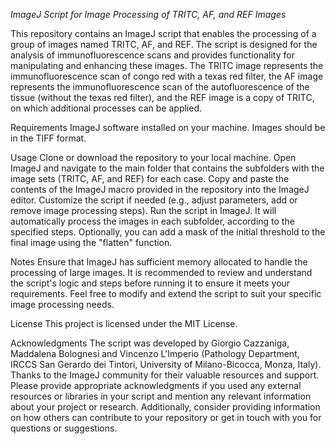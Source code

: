 *ImageJ Script for Image Processing of TRITC, AF, and REF Images*

This repository contains an ImageJ script that enables the processing of a group of images named TRITC, AF, and REF. The script is designed for the analysis of immunofluorescence scans and provides functionality for manipulating and enhancing these images. The TRITC image represents the immunofluorescence scan of congo red with a texas red filter, the AF image represents the immunofluorescence scan of the autofluorescence of the tissue (without the texas red filter), and the REF image is a copy of TRITC, on which additional processes can be applied.

Requirements
ImageJ software installed on your machine.
Images should be in the TIFF format.

Usage
Clone or download the repository to your local machine.
Open ImageJ and navigate to the main folder that contains the subfolders with the image sets (TRITC, AF, and REF) for each case.
Copy and paste the contents of the ImageJ macro provided in the repository into the ImageJ editor.
Customize the script if needed (e.g., adjust parameters, add or remove image processing steps).
Run the script in ImageJ. It will automatically process the images in each subfolder, according to the specified steps.
Optionally, you can add a mask of the initial threshold to the final image using the "flatten" function.

Notes
Ensure that ImageJ has sufficient memory allocated to handle the processing of large images.
It is recommended to review and understand the script's logic and steps before running it to ensure it meets your requirements.
Feel free to modify and extend the script to suit your specific image processing needs.

License
This project is licensed under the MIT License.

Acknowledgments
The script was developed by Giorgio Cazzaniga, Maddalena Bolognesi and Vincenzo L'Imperio (Pathology Department, IRCCS San Gerardo dei Tintori, University of Milano-Bicocca, Monza, Italy).
Thanks to the ImageJ community for their valuable resources and support.
Please provide appropriate acknowledgments if you used any external resources or libraries in your script and mention any relevant information about your project or research. Additionally, consider providing information on how others can contribute to your repository or get in touch with you for questions or suggestions.
